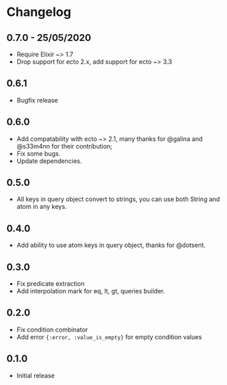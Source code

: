 # Changelog
## 0.7.0 - 25/05/2020
 * Require Elixir ~> 1.7
 * Drop support for ecto 2.x, add support for ecto ~> 3.3

## 0.6.1
 * Bugfix release

## 0.6.0
 * Add compatability with ecto ~> 2.1, many thanks for @galina and @s33m4nn for their contribution;
 * Fix some bugs.
 * Update dependencies.

## 0.5.0
 * All keys in query object convert to strings, you can use both String and atom in any keys.

## 0.4.0
 * Add ability to use atom keys in query object, thanks for @dotsent.

## 0.3.0
 * Fix predicate extraction
 * Add interpolation mark for eq, lt, gt, queries builder.

## 0.2.0
 * Fix condition combinator
 * Add error `{:error, :value_is_empty}` for empty condition values

## 0.1.0
 * Initial release
